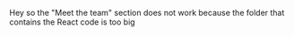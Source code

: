 Hey so the "Meet the team" section does not work because the folder that contains the React code is too big
